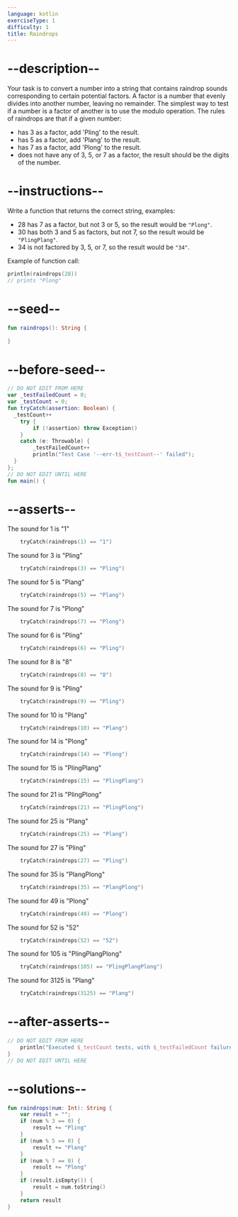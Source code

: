 ```yaml
---
language: kotlin
exerciseType: 1
difficulty: 1
title: Raindrops
---
```


# --description--

Your task is to convert a number into a string that contains raindrop sounds corresponding to certain potential factors.
A factor is a number that evenly divides into another number, leaving no remainder.
The simplest way to test if a number is a factor of another is to use the modulo operation.
The rules of raindrops are that if a given number:

- has 3 as a factor, add 'Pling' to the result.
- has 5 as a factor, add 'Plang' to the result.
- has 7 as a factor, add 'Plong' to the result.
- does not have any of 3, 5, or 7 as a factor, the result should be the digits of the number.

# --instructions--

Write a function that returns the correct string, examples:

- 28 has 7 as a factor, but not 3 or 5, so the result would be `"Plong"`.
- 30 has both 3 and 5 as factors, but not 7, so the result would be `"PlingPlang"`.
- 34 is not factored by 3, 5, or 7, so the result would be `"34"`.

Example of function call:
```kotlin
println(raindrops(28))
// prints "Plong"
```

# --seed--

```kotlin
fun raindrops(): String {
    
}
```

# --before-seed--

```kotlin
// DO NOT EDIT FROM HERE
var _testFailedCount = 0;
var _testCount = 0;
fun tryCatch(assertion: Boolean) {
  _testCount++
    try { 
        if (!assertion) throw Exception()
    }
    catch (e: Throwable) {
        _testFailedCount++
        println("Test Case '--err-t$_testCount--' failed");
  }
};
// DO NOT EDIT UNTIL HERE
fun main() {
```

# --asserts--

The sound for 1 is "1"

```kotlin
    tryCatch(raindrops(1) == "1")
```

The sound for 3 is "Pling"

```kotlin
    tryCatch(raindrops(3) == "Pling")
```

The sound for 5 is "Plang"

```kotlin
    tryCatch(raindrops(5) == "Plang")
```

The sound for 7 is "Plong"

```kotlin
    tryCatch(raindrops(7) == "Plong")
```

The sound for 6 is "Pling"

```kotlin
    tryCatch(raindrops(6) == "Pling")
```

The sound for 8 is "8"

```kotlin
    tryCatch(raindrops(8) == "8")
```

The sound for 9 is "Pling"

```kotlin
    tryCatch(raindrops(9) == "Pling")
```

The sound for 10 is "Plang"

```kotlin
    tryCatch(raindrops(10) == "Plang")
```

The sound for 14 is "Plong"

```kotlin
    tryCatch(raindrops(14) == "Plong")
```

The sound for 15 is "PlingPlang"

```kotlin
    tryCatch(raindrops(15) == "PlingPlang")
```

The sound for 21 is "PlingPlong"

```kotlin
    tryCatch(raindrops(21) == "PlingPlong")
```

The sound for 25 is "Plang"

```kotlin
    tryCatch(raindrops(25) == "Plang")
```

The sound for 27 is "Pling"

```kotlin
    tryCatch(raindrops(27) == "Pling")
```

The sound for 35 is "PlangPlong"

```kotlin
    tryCatch(raindrops(35) == "PlangPlong")
```

The sound for 49 is "Plong"

```kotlin
    tryCatch(raindrops(49) == "Plong")
```

The sound for 52 is "52"

```kotlin
    tryCatch(raindrops(52) == "52")
```

The sound for 105 is "PlingPlangPlong"

```kotlin
    tryCatch(raindrops(105) == "PlingPlangPlong")
```

The sound for 3125 is "Plang"

```kotlin
    tryCatch(raindrops(3125) == "Plang")
```

# --after-asserts--

```kotlin
// DO NOT EDIT FROM HERE 
    println("Executed $_testCount tests, with $_testFailedCount failures");
}
// DO NOT EDIT UNTIL HERE
```

# --solutions--

```kotlin
fun raindrops(num: Int): String {
    var result = "";
    if (num % 3 == 0) {
        result += "Pling"
    } 
    if (num % 5 == 0) {
        result += "Plang"
    }
    if (num % 7 == 0) {
        result += "Plong"
    }
    if (result.isEmpty()) {
        result = num.toString()     
    }
    return result
}
```
